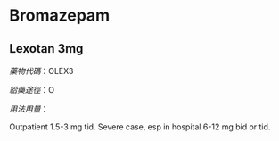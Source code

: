 # Bromazepam

## Lexotan 3mg

*藥物代碼*：OLEX3

*給藥途徑*：O

*用法用量*：

Outpatient 1.5-3 mg tid. Severe case, esp in hospital 6-12 mg bid or tid.

